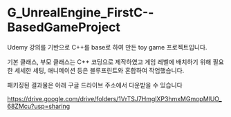 # G_UnrealEngine_FirstC--BasedGameProject
Udemy 강의를 기반으로 C++를 base로 하여 만든 toy game 프로젝트입니다.  

기본 클래스, 부모 클래스는 C++ 코딩으로 제작하였고 게임 레벨에 배치하기 위해 필요한 세세한 세팅, 애니메이션 등은 블루프린트와 혼합하여 작업했습니다.  

패키징된 결과물은 아래 구글 드라이브 주소에서 다운받을 수 있습니다  

https://drive.google.com/drive/folders/1VrTSJ7HmglXP3hmxMGmopMlUO_68ZMcu?usp=sharing
